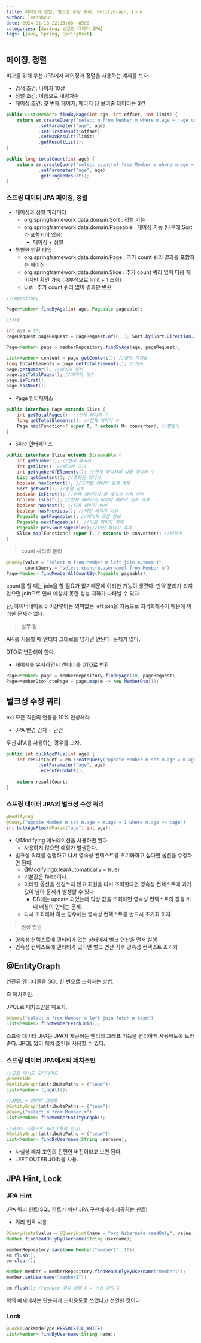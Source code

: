 ```yaml
---
title: 페이징과 정렬, 벌크성 수정 쿼리, EntityGraph, Lock
author: leedohyun
date: 2024-01-18 22:13:00 -0500
categories: [Spring, 스프링 데이터 JPA]
tags: [java, Spring, SpringBoot]
---
```


## 페이징, 정렬

비교를 위해 우선 JPA에서 페이징과 정렬을 사용하는 예제를 보자.

- 검색 조건: 나이가 10살
- 정렬 조건: 이름으로 내림차순
- 페이징 조건: 첫 번째 페이지, 페이지 당 보여줄 데이터는 3건

```java
public List<Member> findByPage(int age, int offset, int limit) {  
	return em.createQuery("select m from Member m where m.age = :age order by m.username desc")  
			.setParameter("age", age)  
			.setFirstResult(offset)  
			.setMaxResults(limit)  
			.getResultList();  
}  
  
public long totalCount(int age) {  
	return em.createQuery("select count(m) from Member m where m.age = :age", Long.class)  
			.setParameter("age", age)  
			.getSingleResult();  
}
```

### 스프링 데이터 JPA 페이징, 정렬

- 페이징과 정렬 파라미터
	- org.springframework.data.domain.Sort : 정렬 기능
	- org.springframework.data.domain.Pageable : 페이징 기능 (내부에 Sort가 포함되어 있음)
		- 페이징 + 정렬
- 특별한 반환 타입
	- org.springframework.data.domain.Page : 추가 count 쿼리 결과를 포함하는 페이징
	- org.springframework.data.domain.Slice : 추가 count 쿼리 없이 다음 페이지만 확인 가능 (내부적으로 limit + 1 조회)
	- List : 추가 count 쿼리 없이 결과만 반환

```java
//repository

Page<Member> findByAge(int age, Pageable pageable);
```

```java
//사용

int age = 10;
PageRequest pageRequest = PageRequest.of(0, 3, Sort.by(Sort.Direction.DESC, "username"));

Page<Member> page = memberRepository.findByAge(age, pageRequest);

List<Member> content = page.getContent(); //결과 객체들
long totalElements = page.getTotalElements(); //개수
page.getNumber(); //페이지 넘버
page.getTotalPages(); //페이지 개수
page.isFirst();
page.hasNext();
```

- Page 인터페이스

```java
public interface Page extends Slice { 
	int getTotalPages(); //전체 페이지 수 
	long getTotalElements(); //전체 데이터 수 
	Page map(Function<? super T, ? extends U> converter); //변환기 
}
```

- Slice 인터페이스

```java
public interface Slice extends Streamable { 
	int getNumber(); //현재 페이지 
	int getSize(); //페이지 크기 
	int getNumberOfElements(); //현재 페이지에 나올 데이터 수 
	List getContent(); //조회된 데이터 
	boolean hasContent(); //조회된 데이터 존재 여부 
	Sort getSort(); //정렬 정보 
	boolean isFirst(); //현재 페이지가 첫 페이지 인지 여부 
	boolean isLast(); //현재 페이지가 마지막 페이지 인지 여부 
	boolean hasNext(); //다음 페이지 여부 
	boolean hasPrevious(); //이전 페이지 여부 
	Pageable getPageable(); //페이지 요청 정보 
	Pageable nextPageable(); //다음 페이지 객체 
	Pageable previousPageable();//이전 페이지 객체 
	Slice map(Function<? super T, ? extends U> converter); //변환기 
}
```

> count 쿼리의 분리

```java
@Query(value = "select m from Member m left join m.team t",
	   countQuery = "select count(m.username) from Member m")
Page<Member> findMemberAllCountBy(Pageable pageable);
```

count를 할 때는 join을 할 필요가 없기때문에 이러한 기능이 생겼다. 만약 분리가 되지 않으면 join으로 인해 예상치 못한 성능 저하가 나타날 수 있다.

단, 하이버네이트 6 이상부터는 의미없는 left join을 자동으로 최적화해주기 때문에 이러한 문제가 없다.

> 실무 팁

API를 사용할 때 엔티티 그대로를 넘기면 안된다. 문제가 많다.

DTO로 변환해야 한다.

- 페이지를 유지하면서 엔티티를 DTO로 변환

```java
Page<Member> page = memberRepository.findByAge(10, pageRequest);
Page<MemberDto> dtoPage = page.map(m -> new MemberDto());
```

## 벌크성 수정 쿼리

ex) 모든 직원의 연봉을 10% 인상해라.

- JPA 변경 감지 = 단건

우선 JPA를 사용하는 경우를 보자.

```java
public int bulkAgePlus(int age) {  
	int resultCount = em.createQuery("update Member m set m.age = m.age + 1 where m.age >= :age")  
			.setParameter("age", age)  
			.executeUpdate();  
	  
	return resultCount;  
}
```

### 스프링 데이터 JPA의 벌크성 수정 쿼리

```java
@Modifying
@Query("update Member m set m.age = m.age + 1 where m.age >= :age")
int bulkAgePlus(@Param("age") int age);
```

- @Modifying 애노테이션을 사용하면 된다.
	- 사용하지 않으면 예외가 발생한다.
- 벌크성 쿼리를 실행하고 나서 영속성 컨텍스트를 초기화하고 싶다면 옵션을 수정하면 된다.
	- @Modifying(clearAutomatically = true)
	- 기본값은 false이다.
	- 이러한 옵션을 신경쓰지 않고 회원을 다시 조회한다면 영속성 컨텍스트에 과거 값이 남아 문제가 발생할 수 있다.
		- DB에는 update 되었는데 막상 값을 조회하면 영속성 컨텍스트의 값을 꺼내 매칭이 안되는 문제.
	- 다시 조회해야 하는 경우에는 영속성 컨텍스트를 반드시 초기화 하자.

> 권장 방안

- 영속성 컨텍스트에 엔티티가 없는 상태에서 벌크 연산을 먼저 실행
- 영속성 컨텍스트에 엔티티가 있다면 벌크 연산 직후 영속성 컨텍스트 초기화 

## @EntityGraph

연관된 엔티티들을 SQL 한 번으로 조회하는 방법.

즉 페치조인.

JPQL로 페치조인을 해보자.

```java
@Query("select m from Member m left join fetch m.team")
List<Member> findMemberFetchJoin();
```

스프링 데이터 JPA는 JPA가 제공하는 엔티티 그래프 기능을 편리하게 사용하도록 도와준다. JPQL 없이 페치 조인을 사용할 수 있다.

### 스프링 데이터 JPA에서의 페치조인

```java
//공통 메서드 오버라이드
@Override
@EntityGraph(attributePaths = {"team"})
List<Member> findAll();

//JPQL + 엔티티 그래프
@EntityGraph(attributePaths = {"team"})
@Query("select m from Member m")
List<Member> findMemberEntityGraph();

//메서드 이름으로 쿼리 (특히 편리)
@EntityGraph(attributePaths = {"team"})
List<Member> findByUsername(String username);
```

- 사실상 페치 조인의 간편한 버전이라고 보면 된다.
- LEFT OUTER JOIN을 사용.

## JPA Hint, Lock

### JPA Hint

JPA 쿼리 힌트(SQL 힌트가 아닌 JPA 구현체에게 제공하는 힌트)

- 쿼리 힌트 사용

```java
@QueryHints(value = @QueryHint(name = "org.hibernate.readOnly", value = "true"))
Member findReadOnlyByUsername(String username);
```

```java
memberRepository.save(new Member("member1", 10));
em.flush();
em.clear();

Member member = memberRepository.findReadOnlyByUsername("member1");
member.setUsername("member2");

em.flush(); //update 쿼리 실행 X = 변경 감지 X
```
위의 예제에서는 단순하게 조회용도로 쓰겠다고 선언한 것이다. 

### Lock

```java
@Lock(LockModeType.PESSMISTIC_WRITE)
List<Member> findByUsername(String name);
```